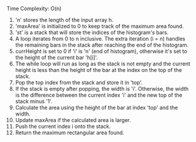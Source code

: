 Time Complexity: O(n)

1. 'n' stores the length of the input array h.
2. 'maxArea' is initialized to 0 to keep track of the maximum area found.
3. 'st' is a stack that will store the indices of the histogram's bars.
4. A loop iterates from 0 to n inclusive. The extra iteration (i = n) handles the remaining bars in the stack after reaching the end of the histogram.
5. currHeight is set to 0 if 'i' is 'n' (end of histogram), otherwise it's set to the height of the current bar 'h[i]'.
6. The while loop will run as long as the stack is not empty and the current height is less than the height of the bar at the index on the top of the stack.
7. Pop the top index from the stack and store it in 'top'.
8. If the stack is empty after popping, the width is 'i'. Otherwise, the width is the difference between the current index 'i' and the new top of the stack minus '1'.
9. Calculate the area using the height of the bar at index 'top' and the width.
10. Update maxArea if the calculated area is larger.
11. Push the current index i onto the stack.
12. Return the maximum rectangular area found.
